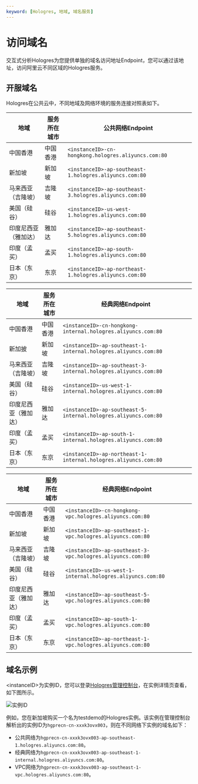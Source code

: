 ```yaml
---
keyword: [Hologres, 地域, 域名服务]
---
```


# 访问域名

交互式分析Hologres为您提供单独的域名访问地址Endpoint，您可以通过该地址，访问阿里云不同区域的Hologres服务。

## 开服域名

Hologres在公共云中，不同地域及网络环境的服务连接对照表如下。

|地域|服务所在城市|公共网络Endpoint|
|--|------|------------|
|中国香港|中国香港|`<instanceID>-cn-hongkong.hologres.aliyuncs.com:80`|
|新加坡|新加坡|`<instanceID>-ap-southeast-1.hologres.aliyuncs.com:80`|
|马来西亚（吉隆坡）|吉隆坡|`<instanceID>-ap-southeast-3.hologres.aliyuncs.com:80`|
|美国（硅谷）|硅谷|`<instanceID>-us-west-1.hologres.aliyuncs.com:80`|
|印度尼西亚（雅加达）|雅加达|`<instanceID>-ap-southeast-5.hologres.aliyuncs.com:80`|
|印度（孟买）|孟买|`<instanceID>-ap-south-1.hologres.aliyuncs.com:80`|
|日本（东京）|东京|`<instanceID>-ap-northeast-1.hologres.aliyuncs.com:80`|

|地域|服务所在城市|经典网络Endpoint|
|--|------|------------|
|中国香港|中国香港|`<instanceID>-cn-hongkong-internal.hologres.aliyuncs.com:80`|
|新加披|新加坡|`<instanceID>-ap-southeast-1-internal.hologres.aliyuncs.com:80`|
|马来西亚（吉隆坡）|吉隆坡|`<instanceID>-ap-southeast-3-internal.hologres.aliyuncs.com:80`|
|美国（硅谷）|硅谷|`<instanceID>-us-west-1-internal.hologres.aliyuncs.com:80`|
|印度尼西亚（雅加达）|雅加达|`<instanceID>-ap-southeast-5-internal.hologres.aliyuncs.com:80`|
|印度（孟买）|孟买|`<instanceID>-ap-south-1-internal.hologres.aliyuncs.com:80`|
|日本（东京）|东京|`<instanceID>-ap-northeast-1-internal.hologres.aliyuncs.com:80`|

|地域|服务所在城市|经典网络Endpoint|
|--|------|------------|
|中国香港|中国香港|`<instanceID>-cn-hongkong-vpc.hologres.aliyuncs.com:80`|
|新加坡|新加坡|`<instanceID>-ap-southeast-1-vpc.hologres.aliyuncs.com:80`|
|马来西亚（吉隆坡）|吉隆坡|`<instanceID>-ap-southeast-3-vpc.hologres.aliyuncs.com:80`|
|美国（硅谷）|硅谷|`<instanceID>-us-west-1-internal.hologres.aliyuncs.com:80`|
|印度尼西亚（雅加达）|雅加达|`<instanceID>-ap-southeast-5-vpc.hologres.aliyuncs.com:80`|
|印度（孟买）|孟买|`<instanceID>-ap-south-1-vpc.hologres.aliyuncs.com:80`|
|日本（东京）|东京|`<instanceID>-ap-northeast-1-vpc.hologres.aliyuncs.com:80`|

## 域名示例

<instanceID\>为实例ID，您可以登录[Hologres管理控制台](https://hologram.console.aliyun.com/#/instance)，在实例详情页查看，如下图所示。

![实例ID](https://static-aliyun-doc.oss-accelerate.aliyuncs.com/assets/img/zh-CN/4633862161/p239946.png)

例如，您在新加坡购买一个名为testdemo的Hologres实例。该实例在管理控制台解析出的实例ID为`hgprecn-cn-xxxk3ovx003`，则在不同网络下实例的域名如下：

-   公共网络为`hgprecn-cn-xxxk3ovx003-ap-southeast-1.hologres.aliyuncs.com:80`。
-   经典网络为`hgprecn-cn-xxxk3ovx003-ap-southeast-1-internal.hologres.aliyuncs.com:80`。
-   VPC网络为`hgprecn-cn-xxxk3ovx003-ap-southeast-1-vpc.hologres.aliyuncs.com:80`。

